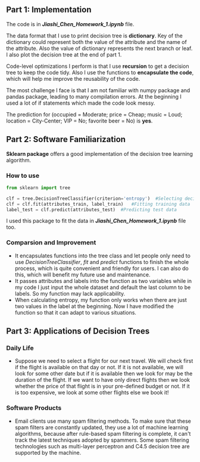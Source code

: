 ## Part 1: Implementation

The code is in ***Jiashi_Chen_Homework_1.ipynb*** file.

The data format that I use to print decision tree is **dictionary**. Key of the dictionary could represent both the value of the attribute and the name of the attribute. Also the value of dictionary represents the next branch or leaf. I also plot the decision tree at the end of part 1.

Code-level optimizations I perform is that I use **recursion** to get a decision tree to keep the code tidy. Also I use the functions to **encapsulate the code**, which will help me improve the reusability of the code.

The most challenge I face is that I am not familiar with numpy package and pandas package, leading to many compilation errors. At the beginning I used a lot of if statements which made the code look messy. 

The prediction for (occupied = Moderate; price = Cheap; music = Loud; location = City-Center; VIP = No; favorite beer = No) is **yes**.

## Part 2: Software Familiarization

**Sklearn package** offers a good implementation of the decision tree learning algorithm.

### How to use 

```python
from sklearn import tree

clf = tree.DecisionTreeClassifier(criterion='entropy')  #Selecting decision tree algorithm
clf = clf.fit(attributes_train, label_train)   #Fitting training data
label_test = clf.predict(attributes_test)  #Predicting test data
```

I used this package to fit the data in  ***Jiashi_Chen_Homework_1.ipynb*** file too.

### Comparsion and Improvement

* It encapsulates functions into the tree class and let people only need to use *DecisionTreeClassifier*, *fit* and *predict* functions to finish the whole process, which is quite convenient and friendly for users. I can also do this, which will benefit my future use and maintenance.
* It passes attributes and labels into the function as two variables while in my code I just input the whole dataset and default the last column to be labels. So my function may lack applicability.
* When calculating entropy, my function only works when there are just two values in the label at the beginning. Now I have modified the function so that it can adapt to various situations.

## Part 3: Applications of Decision Trees

### Daily Life

* Suppose we need to select a flight for our next travel. We will check first if the flight is available on that day or not. If it is not available, we will look for some other date but if it is available then we look for may be the duration of the flight. If we want to have only direct flights then we look whether the price of that flight is in your pre-defined budget or not. If it is too expensive, we look at some other flights else we book it!

### Software Products

- Email clients use many spam filtering methods. To make sure that these spam filters are constantly updated, they use a lot of machine learning algorithms, because after rule-based spam filtering is complete, it can't track the latest techniques adopted by spammers. Some spam filtering technologies such as multi-layer perceptron and C4.5 decision tree are supported by the machine.

